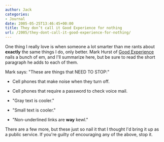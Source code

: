 ```yaml
---
author: Jack
categories:
- Journal
date: 2005-05-25T13:46:45+00:00
title: They don’t call it Good Experience for nothing
url: /2005/they-dont-call-it-good-experience-for-nothing/
---
```


One thing I really love is when someone a lot smarter than me rants about **exactly** the same things I do, only better. Mark Hurst of [Good Experience][1] nails a bunch of em, and I'll summarize here, but be sure to read the short paragraph he adds to each of them.

Mark says: "These are things that NEED TO STOP:"

</p> 

  * Cell phones that make noise when they turn off.


  * Cell phones that require a password to check voice mail.


  * "Gray text is cooler." 


  * "Small text is cooler." 


  * "Non-underlined links are **way** kewl."
</ul> 

There are a few more, but these just so nail it that I thought I'd bring it up as a public service. If you're guilty of encouraging any of the above, stop it.

 [1]: http://www.goodexperience.com/blog/archives/000165.php